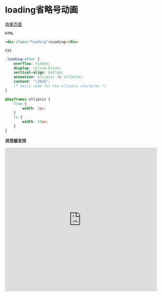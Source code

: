 # <b>loading省略号动画</b>

[效果页面](loading.html ':include :type=iframe width=100% height=60px')

`HTML`

```html
<div class="loading">Loading</div>
```

`CSS`
```css
.loading:after {
    overflow: hidden;
    display: inline-block;
    vertical-align: bottom;
    animation: ellipsis 2s infinite;
    content: "\2026";
    /* ascii code for the ellipsis character */
}

@keyframes ellipsis {
    from {
        width: 2px;
    }
    to {
        width: 15px;
    }
}
```
<b>浏览器支持</b>
<iframe src="https://caniuse.bitsofco.de/embed/index.html?feat=css-animation&amp;periods=future_2,future_1,current,past_1,past_2,past_3&amp;accessible-colours=false" frameborder="0" width="100%" height="475px"></iframe>
